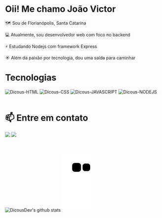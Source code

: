 # Oii! Me chamo João Victor

🗺 Sou de Florianópolis, Santa Catarina

💻 Atualmente, sou desenvolvedor web com foco no backend

⚡ Estudando Nodejs com framework Express

☀ Além da paixão por tecnologia, dou uma saída para caminhar

# Tecnologias 
<div style="display: inline_block;">
  <img align="center" alt="Dicous-HTML" src="https://img.shields.io/badge/HTML5-E34F26?style=for-the-badge&logo=html5&logoColor=white">
  <img align="center" alt="Dicous-CSS" src="https://img.shields.io/badge/CSS3-1572B6?style=for-the-badge&logo=css3&logoColor=white">
  <img align="center" alt="Dicous-JAVASCRIPT" src="https://img.shields.io/badge/JavaScript-F7DF1E?style=for-the-badge&logo=javascript&logoColor=white">
  <img align="center" alt="Dicous-NODEJS" src="https://img.shields.io/badge/Node.js-43853D?style=for-the-badge&logo=node.js&logoColor=white">
  
</div><br>

# 📫 Entre em contato
<div> 
  <a href = "mailto:joaodicu387@gmail.com"><img src="https://img.shields.io/badge/Gmail-D14836?style=for-the-badge&logo=gmail&logoColor=white" target="_blank"></a>
  <a href="https://www.linkedin.com/in/jo%C3%A3o-victor21/" target="_blank"><img src="https://img.shields.io/badge/-LinkedIn-%230077B5?style=for-the-badge&logo=linkedin&logoColor=white" target="_blank"></a>
</div><br><br>

![DicousDev's github stats](https://github-readme-stats.vercel.app/api?username=DicousDev&show_icons=true&theme=white)
![Snake animation](https://github.com/rafaballerini/rafaballerini/blob/output/github-contribution-grid-snake.svg)

<!--
**DicousDev/DicousDev** is a ✨ _special_ ✨ repository because its `README.md` (this file) appears on your GitHub profile.

Here are some ideas to get you started:

- 🔭 I’m currently working on ...
- 🌱 I’m currently learning ...
- 👯 I’m looking to collaborate on ...
- 🤔 I’m looking for help with ...
- 💬 Ask me about ...
- 📫 How to reach me: ...
- 😄 Pronouns: ...
- ⚡ Fun fact: ...
-->
